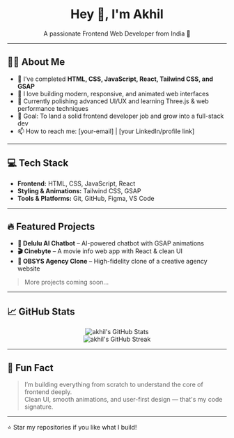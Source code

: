<h1 align="center">Hey 👋, I'm Akhil</h1>
<p align="center">
  A passionate Frontend Web Developer from India 🚀  
</p>

---

## 🧑‍💻 About Me

- 🧠 I’ve completed **HTML, CSS, JavaScript, React, Tailwind CSS, and GSAP**
- 🎨 I love building modern, responsive, and animated web interfaces
- 🚀 Currently polishing advanced UI/UX and learning Three.js & web performance techniques
- 📌 Goal: To land a solid frontend developer job and grow into a full-stack dev
- 📫 How to reach me: [your-email] | [your LinkedIn/profile link]

---

## 💻 Tech Stack

- **Frontend:** HTML, CSS, JavaScript, React
- **Styling & Animations:** Tailwind CSS, GSAP
- **Tools & Platforms:** Git, GitHub, Figma, VS Code

---

## 🔥 Featured Projects

- **🧠 Delulu AI Chatbot** – AI-powered chatbot with GSAP animations  
- **🎬 Cinebyte** – A movie info web app with React & clean UI  
- **🧩 OBSYS Agency Clone** – High-fidelity clone of a creative agency website  

> More projects coming soon...

---

## 📈 GitHub Stats

<p align="center">
  <img src="https://github-readme-stats.vercel.app/api?username=akhil&show_icons=true&theme=radical" alt="akhil's GitHub Stats" />
  <br/>
  <img src="https://github-readme-streak-stats.herokuapp.com?user=akhil&theme=radical&hide_border=true" alt="akhil's GitHub Streak" />
</p>

---

## 💬 Fun Fact

> I’m building everything from scratch to understand the core of frontend deeply.  
> Clean UI, smooth animations, and user-first design — that's my code signature.

---

⭐️ Star my repositories if you like what I build!
